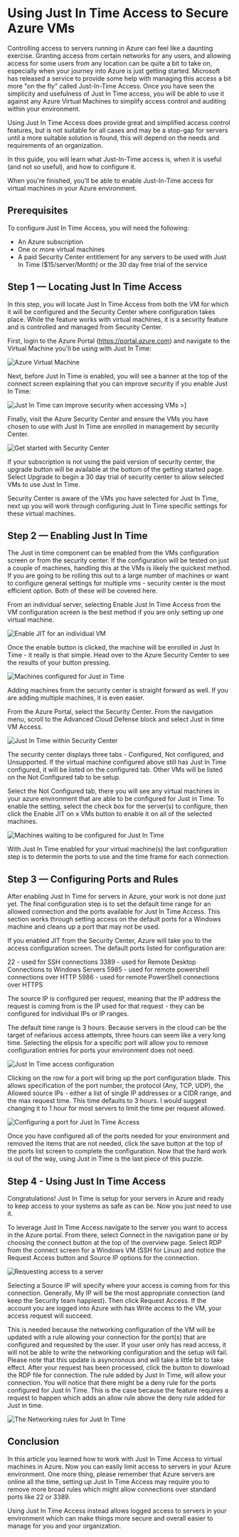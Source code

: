 <!--
This is an article template you can use as a quick starting point when writing DigitalOcean tutorials. Once you've reviewed the template, delete the comments and begin writing your outline or article. You'll find some examples of our custom Markdown at the very bottom of the template.

As you write, refer to our style and formatting guidelines for more detailed explanations:

- [do.co/style](https://do.co/style)

Use our [Markdown previewer](https://www.digitalocean.com/community/markdown) to review your article's formatting.

Readers should be able to follow your tutorial from the beginning to the end on a DigitalOcean Droplet. Before submitting your article to the editorial team, please be sure to create a new Droplet and test your article from start to finish on it exactly as written. Cut and paste commands from the article into your terminal to make sure there aren't typos in the commands. If you find yourself executing a command that isn't in the article, incorporate it into the article to make sure the reader gets the exact same results. We will test your article and send it back to you if we run into technical problems, which significantly slows down the publication process.
-->


# Using Just In Time Access to Secure Azure VMs

<!-- Use Title Case for all Titles -->

<!-- Learn about the title, introduction, and Goals sections at https://do.co/style#title-introduction-and-goals -->

<!-- Learn about formatting headers at https://do.co/style#headers -->


<!-- Our articles have a specific structure. Learn more at https://do.co/style/structure -->

Controlling access to servers running in Azure can feel like a daunting exercise. Granting access from certain networks for any users, and allowing access for some users from any location can be quite a bit to take on, especially when your journey into Azure is just getting started. Microsoft has released a service to provide some help with managing this access a bit more "on the fly" called Just-In-Time Access. Once you have seen the simplicity and usefulness of Just In Time access, you will be able to use it against any Azure Virtual Machines to simplify access control and auditing within your environment. 

Using Just In Time Access does provide great and simplified access control features, but is not suitable for all cases and may be a stop-gap for servers until a more suitable solution is found, this will depend on the needs and requirements of an organization. 

In this guide, you will learn what Just-In-Time access is, when it is useful (and not so useful), and how to configure it. 

When you're finished, you'll be able to enable Just-In-Time access for virtual machines in your Azure environment.

## Prerequisites

<!-- Prerequisites let you leverage existing tutorials so you don't have to repeat installation or setup steps in your tutorial.  Learn more at https://do.co/style#prerequisites -->

To configure Just In Time Access, you will need the following:

- An Azure subscription
- One or more virtual machines
- A paid Security Center entitlement for any servers to be used with Just In Time ($15/server/Month) or the 30 day free trial of the service


<!-- Example:
* One Ubuntu 18.04 server with at least 1GB of RAM set up by following [the Ubuntu 18.04 initial server setup guide](https://www.digitalocean.com/community/tutorials/initial-server-setup-with-ubuntu-18-04), including a sudo non-root user and a firewall.
* Nginx installed on your server, as shown in [How To Install Nginx on Ubuntu 16.04](https://www.digitalocean.com/community/tutorials/how-to-install-nginx-on-ubuntu-16-04).
* A domain name configured to point to your server. You can learn how to point domains to DigitalOcean Droplets by following the [How To Set Up a Host Name with DigitalOcean](https://www.digitalocean.com/community/tutorials/how-to-set-up-a-host-name-with-digitalocean) tutorial.
-->

## Step 1 — Locating Just In Time Access

<!-- For more information on steps, see https://do.co/style/#steps -->

In this step, you will locate Just In Time Access from both the VM for which it will be configured and the Security Center where configuration takes place. While the feature works with virtual machines, it is a security feature and is controlled and managed from Security Center. 

First, login to the Azure Portal (https://portal.azure.com) and navigate to the Virtual Machine you'll be using with Just In Time:

![Azure Virtual Machine](images/step1-1-access-azure-vm.png)

Next, before Just In Time is enabled, you will see a banner at the top of the connect screen explaining that you can improve security if you enable Just In Time:

![Just In Time can improve security when accessing VMs](images/step1-2-just-in-time-not-enabled.png) >]

Finally, visit the Azure Security Center and ensure the VMs you have chosen to use with Just In Time are enrolled in management by security Center.

![Get started with Security Center](images/step1-3-security-center-subscription-needed.png) 

If your subscription is not using the paid version of security center, the upgrade button will be available at the bottom of the getting started page. Select Upgrade to begin a 30 day trial of security center to allow selected VMs to use Just In Time.

<!--
If showing a command, explain the command first by talking about what it does. Then show the command.

If showing a configuration file, try to show only the relevant parts and explain what needs to change.
-->

Security Center is aware of the VMs you have selected for Just In Time, next up you will work through configuring Just In Time specific settings for these virtual machines.

## Step 2 — Enabling Just In Time

The Just in time component can be enabled from the VMs configuration screen or from the security center. If the configuration will be tested on just a couple of machines, handling this at the VMs is likely the quickest method. If you are going to be rolling this out to a large number of machines or want to configure general settings for multiple vms - security center is the most efficient option. Both of these will be covered here.

From an individual server, selecting Enable Just In Time Access from the VM configuration screen is the best method if you are only setting up one virtual machine.

![Enable JIT for an individual VM](images/Step2-1-enable-just-in-time-at-the-vm.png) 

Once the enable button is clicked, the machine will be enrolled in Just In Time - it really is that simple. Head over to the Azure Security Center to see the results of your button pressing.

![Machines configured for Just in Time](<images/Step2-2-Configured-virtual-machines-for-JIT.png>) 

Adding machines from the security center is straight forward as well. If you are adding multiple machines, it is even easier.

From the Azure Portal, select the Security Center. From the navigation menu, scroll to the Advanced Cloud Defense block and select Just in time VM Access.

![Just In Time within Security Center](images/step2-2-security-center-just-in-time-access.png) 

The security center displays three tabs - Configured, Not configured, and Unsupported. If the virtual machine configured above still has Just In Time configured, it will be listed on the configured tab. Other VMs will be listed on the Not Configured tab to be setup.

Select the Not Configured tab, there you will see any virtual machines in your azure environment that are able to be configured for Just in Time. To enable the setting, select the check box for the server(s) to configure, then click the Enable JIT on x VMs button to enable it on all of the selected machines.

![Machines waiting to be configured for Just In Time](images/step2-3-not-configured-vms.png) 

With Just In Time enabled for your virtual machine(s) the last configuration step is to determin the ports to use and the time frame for each connection.

## Step 3 — Configuring Ports and Rules

After enabling Just In Time for servers in Azure, your work is not done just yet. The final configuration step is to set the default time range for an allowed connection and the ports available for Just In Time Access. This section works through setting access on the default ports for a Windows machine and cleans up a port that may not be used.

If you enabled JIT from the Security Center, Azure will take you to the access configuration screen. The default ports listed for configuration are:

22 - used for SSH connections
3389 - used for Remote Desktop Connections to Windows Servers
5985 - used for remote powershell connections over HTTP
5986 - used for remote PowerShell connections over HTTPS

The source IP is configured per request, meaning that the IP address the request is coming from is the IP used for that request - they can be configured for individual IPs or IP ranges. 

The default time range is 3 hours. Because servers in the cloud can be the target of nefarious access attempts, three hours can seem like a very long time. Selecting the elipsis for a specific port will allow you to remove configuration entries for ports your environment does not need.

![Just In Time access configuration](images/step3-1-just-in-time-access-configuration.png) 

Clicking on the row for a port will bring up the port configuration blade. This allows specification of the port number, the protocol (Any, TCP, UDP), the Allowed source IPs - either a list of single IP addresses or a CIDR range, and the max request time. This time defaults to 3 hours. I would suggest changing it to 1 hour for most servers to limit the time per request allowed.

![Configuring a port for Just In Time Access](images/step3-2-configuring-a-port-for-just-in-time-access.png) 

Once you have configured all of the ports needed for your environment and removed the items that are not needed, click the save button at the top of the ports list screen to complete the configuration. Now that the hard work is out of the way, using Just in Time is the last piece of this puzzle.

## Step 4 - Using Just In Time Access

Congratulations! Just In Time is setup for your servers in Azure and ready to keep access to your systems as safe as can be. Now you just need to use it.

To leverage Just In Time Access navigate to the server you want to access in the Azure portal. From there, select Connect in the navigation pane or by choosing the connect button at the top of the overview page. Select RDP from the connect screen for a Windows VM (SSH for Linux) and notice the Request Access button and Source IP options for the connection.

![Requesting access to a server](images/step4-1-requesting-access-to-connect.png) 

Selecting a Source IP will specify where your access is coming from for this connection. Generally, My IP will be the most appropriate connection (and keep the Security team happiest).  Then click Request Access.  If the account you are logged into Azure with has Write access to the VM, your access request will succeed.

This is needed because the networking configuration of the VM will be updated with a rule allowing your connection for the port(s) that are configured and requested by the user. If your user only has read access, it will not be able to write the networking configuration and the setup will fail.  Please note that this update is asyncronous and will take a little bit to take effect. After your request has been processed, click the button to download the RDP file for connection. The rule added by Just In Time, will allow your connection. You will notice that there might be a deny rule for the ports configured for Just In Time.  This is the case because the feature requires a request to happen which adds an allow rule above the deny rule added for Just in time.

![The Networking rules for Just In Time](images/step4-2-networking-rules-for-just-in-time.png) 

## Conclusion

In this article you learned how to work with Just In Time Access to virtual machines in Azure. Now you can easily limit access to servers in your Azure environment. One more thing, please remember that Azure servers are online all the time, setting up Just In Time Access may require you to remove more broad rules which might allow connections over standard ports like 22 or 3389. 

Using Just In Time Access instead allows logged access to servers in your environment which can make things more secure and overall easier to manage for you and your organization.

<!-- Speak  to reader benefits of this technique or procedure and optionally provide places for further exploration. -->



<!-- Some examples of how to mark up various things

This is _italics_ and this is **bold**.

Only use italics and bold for specific things. Learn more at https://do.co/style#bold-and-italics

This is `inline code`. Use it for referencing package names and commands.

Here's a command someone types in the Terminal:

```command
sudo nano /etc/nginx/sites-available/default
```

Here's a configuration file. The label on the first line lets you clearly state the file that's being shown or modified:

```nginx
[label /etc/nginx/sites-available/default]
server {
    listen 80 default_server;
    listen [::]:80 default_server ipv6only=on;

    root <^>/usr/share/nginx/html<^>;
    index index.html index.htm;

    server_name localhost;

    location / {
        try_files $uri $uri/ =404;
    }
}
```

Here's output from a command:

```
[secondary_label Output]
Could not connect to Redis at 127.0.0.1:6379: Connection refused
```

Learn about formatting commands and terminal output at https://do.co/style#code

Key presses should be written in ALLCAPS with in-line code formatting: `ENTER`.

Use a plus symbol (+) if keys need to be pressed simultaneously: `CTRL+C`.

This is a <^>variable<^>.

This is an `<^>in-line code variable<^>`

Learn more about how to use variables to highlight important items at https://do.co/style#variables

Use `<^>your_server_ip<^>` when referencing the IP of the server.  Use `111.111.111.111` and `222.222.222.222` if you need other IP addresses in examples.

Learn more about host names and domains at https://do.co/style#users-hostnames-and-domains

<$>[note]
**Note:** This is a note.
<$>

<$>[warning]
**Warning:** This is a warning.
<$>

Learn more about notes at https://do.co/style#notes-and-warnings

Screenshots should be in PNG format and hosted on imgur. Embed them in the article using the following format:

![Alt text for screen readers](/path/to/img.png)

Learn more about images at https://do.co/style#images-and-other-assets
-->